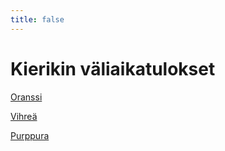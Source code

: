 ```yaml
---
title: false
---
```


# Kierikin väliaikatulokset

[Oranssi](./23.html)

[Vihreä](./24.html)

[Purppura](./25.html)